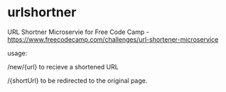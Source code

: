 # urlshortner
URL Shortner Microservie for Free Code Camp - https://www.freecodecamp.com/challenges/url-shortener-microservice

usage: 

/new/{url} to recieve a shortened URL

/{shortUrl} to be redirected to the original page.

